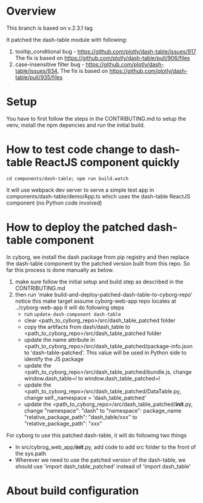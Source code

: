 # Overview

This branch is based on v.2.3.1 tag

It patched the dash-table module with following:

1) tooltip_conditional bug - https://github.com/plotly/dash-table/issues/917.
The fix is based on https://github.com/plotly/dash-table/pull/906/files
2) case-insensitive filter bug - https://github.com/plotly/dash-table/issues/934,
The fix is based on https://github.com/plotly/dash-table/pull/935/files

# Setup
You have to first follow the steps in the CONTRIBUTING.md to setup the venv, install the npm depencies
and run the initial build.

# How to test code change to dash-table ReactJS component quickly 
```
cd components/dash-table; npm run build.watch
```
It will use webpack dev server to serve a simple test app in components/dash-table/demo/App.ts which uses
the dash-table ReactJS component (no Python code involved)

# How to deploy the patched dash-table component 
In cyborg, we install the dash package from pip registry and then replace the dash-table component by
the patched version built from this repo. So far this process is done manually as below.

1) make sure follow the initial setup and build step as described in the CONTRIBUTING.md
2) then run 'make build-and-deploy-patched-dash-table-to-cyborg-repo'
 notice this make target assume cyborg-web-app repo locates at ../cyborg-web-app
  it will do following steps
   * run `update-dash-component dash-table`
   * clear <path_to_cyborg_repo>/src/dash_table_patched folder 
   * copy the artifacts from dash/dash_table to <path_to_cyborg_repo>/src/dash_table_patched folder
   * update the name attribute in <path_to_cyborg_repo>/src/dash_table_patched/package-info.json to
    'dash-table-patched'. This value will be used in Python side to identify the JS package
   * update the <path_to_cyborg_repo>/src/dash_table_patched/bundle.js, change
    window.dash_table=l to window.dash_table_patched=l 
   * update the <path_to_cyborg_repo>/src/dash_table_patched/DataTable.py, change
    self._namespace = 'dash_table_patched'
   * update the <path_to_cyborg_repo>/src/dash_table_patched/__init__.py, change
   "namespace": "dash" to "namespace": package_name
   "relative_package_path": "dash_table/xxx" to "relative_package_path": "xxx"
   
For cyborg to use this patched dash-table, it will do following two things
 * In src/cybrog_web_app/__init__.py, add code to add src folder to the front of the sys.path
 * Wherever we need to use the patched version of the dash-table, we should use 'import dash_table_patched'
instead of 'import dash_table' 

# About build configuration
